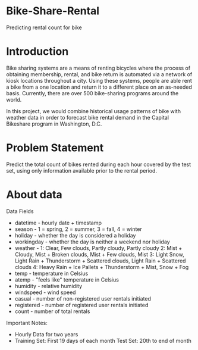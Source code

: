 # Bike-Share-Rental
Predicting rental count for bike

# Introduction

Bike sharing systems are a means of renting bicycles where the process of obtaining membership, rental, and bike return is automated via a network of kiosk locations throughout a city. Using these systems, people are able rent a bike from a one location and return it to a different place on an as-needed basis. Currently, there are over 500 bike-sharing programs around the world.

In this project, we would combine historical usage patterns of bike with weather data in order to forecast bike rental demand in the Capital Bikeshare program in Washington, D.C.

# Problem Statement
Predict the total count of bikes rented during each hour covered by the test set, using only information available prior to the rental period.

# About data
Data Fields
 * datetime - hourly date + timestamp
 * season - 1 = spring, 2 = summer, 3 = fall, 4 = winter
 * holiday - whether the day is considered a holiday
 * workingday - whether the day is neither a weekend nor holiday
 * weather - 1: Clear, Few clouds, Partly cloudy, Partly cloudy 2: Mist + Cloudy, Mist + Broken clouds, Mist + Few clouds, Mist 3: Light Snow, Light Rain + Thunderstorm + Scattered clouds, Light Rain + Scattered clouds 4: Heavy Rain + Ice Pallets + Thunderstorm + Mist, Snow + Fog
 * temp - temperature in Celsius
 * atemp - "feels like" temperature in Celsius
 * humidity - relative humidity
 * windspeed - wind speed
 * casual - number of non-registered user rentals initiated
 * registered - number of registered user rentals initiated
 * count - number of total rentals
    
    
Important Notes:
 
 * Hourly Data for two years
 * Training Set: First 19 days of each month Test Set: 20th to end of month



